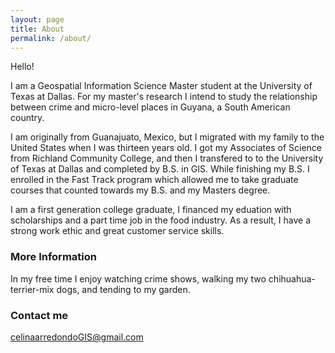 ```yaml
---
layout: page
title: About
permalink: /about/
---
```


Hello!

I am a Geospatial Information Science Master student at the University of Texas at Dallas. For my master's research I intend to study the relationship between crime and micro-level places in Guyana, a South American country.

I am originally from Guanajuato, Mexico, but I migrated with my family to the United States when I was thirteen years old. I got my Associates of Science from Richland Community College, and then I transfered to to the University of Texas at Dallas and completed by B.S. in GIS. While finishing my B.S. I enrolled in the Fast Track program which allowed me to take graduate courses that counted towards my B.S. and my Masters degree.

I am a first generation college graduate, I financed my eduation with scholarships and a part time job in the food industry. As a result, I have a strong work ethic and great customer service skills. 

### More Information

In my free time I enjoy watching crime shows, walking my two chihuahua-terrier-mix dogs, and tending to my garden. 

### Contact me

[celinaarredondoGIS@gmail.com](mailto:celinaarredondoGIS@gmail.com)
